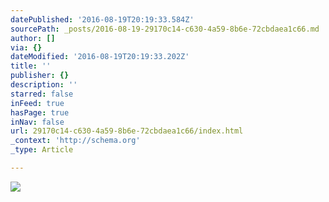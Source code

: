 ```yaml
---
datePublished: '2016-08-19T20:19:33.584Z'
sourcePath: _posts/2016-08-19-29170c14-c630-4a59-8b6e-72cbdaea1c66.md
author: []
via: {}
dateModified: '2016-08-19T20:19:33.202Z'
title: ''
publisher: {}
description: ''
starred: false
inFeed: true
hasPage: true
inNav: false
url: 29170c14-c630-4a59-8b6e-72cbdaea1c66/index.html
_context: 'http://schema.org'
_type: Article

---
```

![](https://the-grid-user-content.s3-us-west-2.amazonaws.com/3d2fe6de-d980-4153-be70-0543ec3e0787.jpg)